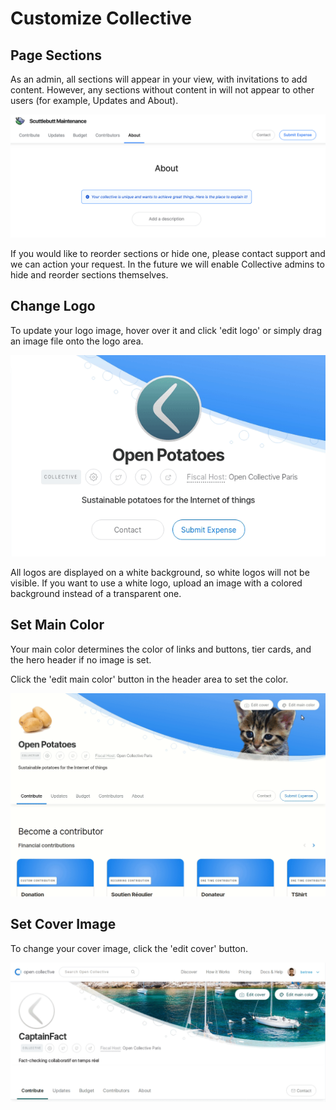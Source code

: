 # Customize Collective

## Page Sections

As an admin, all sections will appear in your view, with invitations to add content. However, any sections without content in will not appear to other users \(for example, Updates and About\).

![](../.gitbook/assets/screen-shot-2019-09-18-at-11.12.02-am.png)

If you would like to reorder sections or hide one, please contact support and we can action your request. In the future we will enable Collective admins to hide and reorder sections themselves.

## Change Logo

To update your logo image, hover over it and click 'edit logo' or simply drag an image file onto the logo area.

![](../.gitbook/assets/avatar-edit.gif)

All logos are displayed on a white background, so white logos will not be visible. If you want to use a white logo, upload an image with a colored background instead of a transparent one.

## Set Main Color

Your main color determines the color of links and buttons, tier cards, and the hero header if no image is set.

Click the 'edit main color' button in the header area to set the color.

![](../.gitbook/assets/set-color.gif)

## Set Cover Image

To change your cover image, click the 'edit cover' button.

![](../.gitbook/assets/cover-image.gif)



